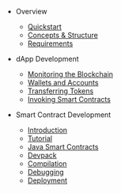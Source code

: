 - Overview

  - [Quickstart](neo-n3/overview/quickstart.md)
  - [Concepts & Structure](neo-n3/overview/concepts_and_structure.md)
  - [Requirements](neo-n3/overview/requirements.md)

- dApp Development

  - [Monitoring the Blockchain](neo-n3/dapp_development/monitoring.md)
  - [Wallets and Accounts](neo-n3/dapp_development/wallets_and_accounts.md)
  - [Transferring Tokens](neo-n3/dapp_development/token_transfer.md)
  - [Invoking Smart Contracts](neo-n3/dapp_development/contract_invocation.md)

- Smart Contract Development

  - [Introduction](neo-n3/smart_contract_development/introduction.md)
  - [Tutorial](neo-n3/smart_contract_development/tutorial.md)
  - [Java Smart Contracts](neo-n3/smart_contract_development/java_smart_contracts.md)
  - [Devpack](neo-n3/smart_contract_development/devpack.md)
  - [Compilation](neo-n3/smart_contract_development/compilation.md)
  - [Debugging](neo-n3/smart_contract_development/debugging.md)
  - [Deployment](neo-n3/smart_contract_development/deployment.md)

  <!-- #### [**Contributing**](contributing.md#contributing) 
  TODO: uncomment this as soon as the contributing.md contains information. -->